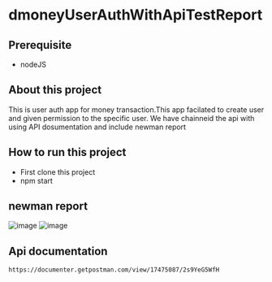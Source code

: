 # dmoneyUserAuthWithApiTestReport

## Prerequisite
- nodeJS
## About this project
This is user auth app for money transaction.This app facilated to create user and given permission to the specific user.
We have chainneid the api with using API dosumentation and include newman report
## How to run this project
- First clone this project
- npm start
## newman report
![image](https://github.com/khundakerfaisal/dmoneyUserAuthWithApiTestReport/assets/44666800/e255b742-2811-4183-a676-89579b4cc5b2)
![image](https://github.com/khundakerfaisal/dmoneyUserAuthWithApiTestReport/assets/44666800/2216608b-cd5a-40d3-8024-f93342d21cc3)

## Api documentation
```https://documenter.getpostman.com/view/17475087/2s9YeG5WfH```
